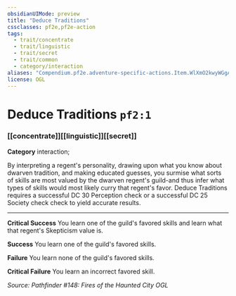 ```yaml
---
obsidianUIMode: preview
title: "Deduce Traditions"
cssclasses: pf2e,pf2e-action
tags:
  - trait/concentrate
  - trait/linguistic
  - trait/secret
  - trait/common
  - category/interaction
aliases: "Compendium.pf2e.adventure-specific-actions.Item.WlXmO2kwyWGgAuOv"
license: OGL
---
```

# Deduce Traditions `pf2:1`

### [[concentrate]][[linguistic]][[secret]]

**Category** interaction; 




By interpreting a regent's personality, drawing upon what you know about dwarven tradition, and making educated guesses, you surmise what sorts of skills are most valued by the dwarven regent's guild-and thus infer what types of skills would most likely curry that regent's favor. Deduce Traditions requires a successful DC 30 Perception check or a successful DC 25 Society check check to yield accurate results.

* * *

**Critical Success** You learn one of the guild's favored skills and learn what that regent's Skepticism value is.

**Success** You learn one of the guild's favored skills.

**Failure** You learn none of the guild's favored skills.

**Critical Failure** You learn an incorrect favored skill.

*Source: Pathfinder #148: Fires of the Haunted City*
*OGL*